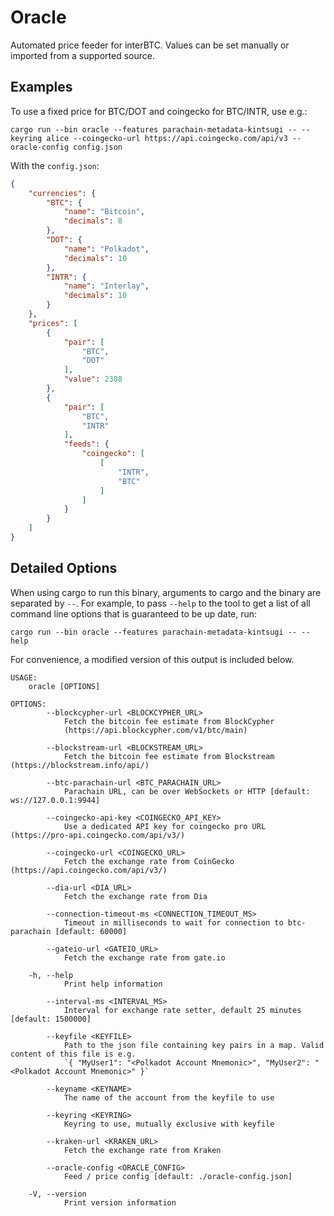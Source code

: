 # Oracle

Automated price feeder for interBTC. Values can be set manually or imported from a supported source.

## Examples

To use a fixed price for BTC/DOT and coingecko for BTC/INTR, use e.g.: 
```shell
cargo run --bin oracle --features parachain-metadata-kintsugi -- --keyring alice --coingecko-url https://api.coingecko.com/api/v3 --oracle-config config.json
```

With the `config.json`:
```json
{
    "currencies": {
        "BTC": {
            "name": "Bitcoin",
            "decimals": 8
        },
        "DOT": {
            "name": "Polkadot",
            "decimals": 10
        },
        "INTR": {
            "name": "Interlay",
            "decimals": 10
        }
    },
    "prices": [
        {
            "pair": [
                "BTC",
                "DOT"
            ],
            "value": 2308
        },
        {
            "pair": [
                "BTC",
                "INTR"
            ],
            "feeds": {
                "coingecko": [
                    [
                        "INTR",
                        "BTC"
                    ]
                ]
            }
        }
    ]
}
```

## Detailed Options

When using cargo to run this binary, arguments to cargo and the binary are separated by `--`. For example, to pass `--help` to the tool to get a list of all command line options that is guaranteed to be up date, run:

```
cargo run --bin oracle --features parachain-metadata-kintsugi -- --help
```

For convenience, a modified version of this output is included below.

```
USAGE:
    oracle [OPTIONS]

OPTIONS:
        --blockcypher-url <BLOCKCYPHER_URL>
            Fetch the bitcoin fee estimate from BlockCypher
            (https://api.blockcypher.com/v1/btc/main)

        --blockstream-url <BLOCKSTREAM_URL>
            Fetch the bitcoin fee estimate from Blockstream (https://blockstream.info/api/)

        --btc-parachain-url <BTC_PARACHAIN_URL>
            Parachain URL, can be over WebSockets or HTTP [default: ws://127.0.0.1:9944]

        --coingecko-api-key <COINGECKO_API_KEY>
            Use a dedicated API key for coingecko pro URL (https://pro-api.coingecko.com/api/v3/)

        --coingecko-url <COINGECKO_URL>
            Fetch the exchange rate from CoinGecko (https://api.coingecko.com/api/v3/)

        --dia-url <DIA_URL>
            Fetch the exchange rate from Dia

        --connection-timeout-ms <CONNECTION_TIMEOUT_MS>
            Timeout in milliseconds to wait for connection to btc-parachain [default: 60000]

        --gateio-url <GATEIO_URL>
            Fetch the exchange rate from gate.io

    -h, --help
            Print help information

        --interval-ms <INTERVAL_MS>
            Interval for exchange rate setter, default 25 minutes [default: 1500000]

        --keyfile <KEYFILE>
            Path to the json file containing key pairs in a map. Valid content of this file is e.g.
            `{ "MyUser1": "<Polkadot Account Mnemonic>", "MyUser2": "<Polkadot Account Mnemonic>" }`

        --keyname <KEYNAME>
            The name of the account from the keyfile to use

        --keyring <KEYRING>
            Keyring to use, mutually exclusive with keyfile

        --kraken-url <KRAKEN_URL>
            Fetch the exchange rate from Kraken

        --oracle-config <ORACLE_CONFIG>
            Feed / price config [default: ./oracle-config.json]

    -V, --version
            Print version information
```
